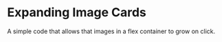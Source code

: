 # Expanding Image Cards

A simple code that allows that images in a flex container to grow on click.
